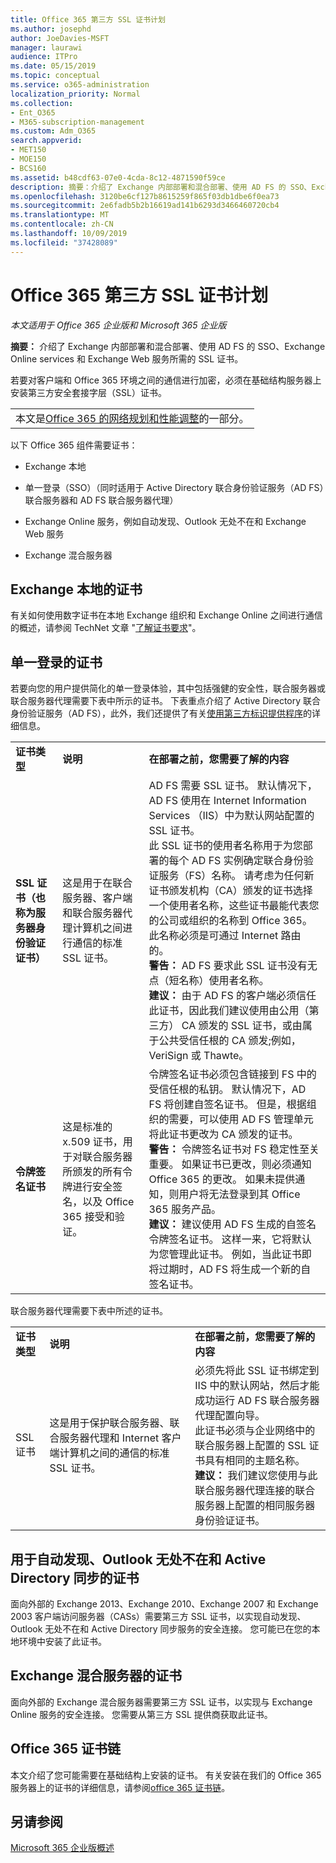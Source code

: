 ```yaml
---
title: Office 365 第三方 SSL 证书计划
ms.author: josephd
author: JoeDavies-MSFT
manager: laurawi
audience: ITPro
ms.date: 05/15/2019
ms.topic: conceptual
ms.service: o365-administration
localization_priority: Normal
ms.collection:
- Ent_O365
- M365-subscription-management
ms.custom: Adm_O365
search.appverid:
- MET150
- MOE150
- BCS160
ms.assetid: b48cdf63-07e0-4cda-8c12-4871590f59ce
description: 摘要：介绍了 Exchange 内部部署和混合部署、使用 AD FS 的 SSO、Exchange Online services 和 Exchange Web 服务所需的 SSL 证书。
ms.openlocfilehash: 3120be6cf127b8615259f865f03db1dbe6f0ea73
ms.sourcegitcommit: 2e6fadb5b2b16619ad141b6293d3466460720cb4
ms.translationtype: MT
ms.contentlocale: zh-CN
ms.lasthandoff: 10/09/2019
ms.locfileid: "37428089"
---
```

# <a name="plan-for-third-party-ssl-certificates-for-office-365"></a>Office 365 第三方 SSL 证书计划

*本文适用于 Office 365 企业版和 Microsoft 365 企业版*

 **摘要：** 介绍了 Exchange 内部部署和混合部署、使用 AD FS 的 SSO、Exchange Online services 和 Exchange Web 服务所需的 SSL 证书。 
  
若要对客户端和 Office 365 环境之间的通信进行加密，必须在基础结构服务器上安装第三方安全套接字层（SSL）证书。

||
|:-----|
| 本文是[Office 365 的网络规划和性能调整](https://aka.ms/tune)的一部分。|
   
以下 Office 365 组件需要证书：
  
- Exchange 本地
    
- 单一登录（SSO）（同时适用于 Active Directory 联合身份验证服务（AD FS）联合服务器和 AD FS 联合服务器代理）
    
- Exchange Online 服务，例如自动发现、Outlook 无处不在和 Exchange Web 服务
    
- Exchange 混合服务器
    
## <a name="certificates-for-exchange-on-premises"></a>Exchange 本地的证书

有关如何使用数字证书在本地 Exchange 组织和 Exchange Online 之间进行通信的概述，请参阅 TechNet 文章 "[了解证书要求](https://go.microsoft.com/fwlink/p/?LinkID=243657)"。
  
## <a name="certificates-for-single-sign-on"></a>单一登录的证书

若要向您的用户提供简化的单一登录体验，其中包括强健的安全性，联合服务器或联合服务器代理需要下表中所示的证书。 下表重点介绍了 Active Directory 联合身份验证服务（AD FS），此外，我们还提供了有关[使用第三方标识提供程序](https://docs.microsoft.com/azure/active-directory/hybrid/how-to-connect-fed-compatibility)的详细信息。
  
||||
|:-----|:-----|:-----|
|**证书类型** <br/> |**说明** <br/> |**在部署之前，您需要了解的内容** <br/> |
|**SSL 证书（也称为服务器身份验证证书）** <br/> |这是用于在联合服务器、客户端和联合服务器代理计算机之间进行通信的标准 SSL 证书。  <br/> |AD FS 需要 SSL 证书。 默认情况下，AD FS 使用在 Internet Information Services （IIS）中为默认网站配置的 SSL 证书。  <br/> 此 SSL 证书的使用者名称用于为您部署的每个 AD FS 实例确定联合身份验证服务（FS）名称。 请考虑为任何新证书颁发机构（CA）颁发的证书选择一个使用者名称，这些证书最能代表您的公司或组织的名称到 Office 365。 此名称必须是可通过 Internet 路由的。  <br/>**警告：** AD FS 要求此 SSL 证书没有无点（短名称）使用者名称。          <br/> **建议：** 由于 AD FS 的客户端必须信任此证书，因此我们建议使用由公用（第三方） CA 颁发的 SSL 证书，或由属于公共受信任根的 CA 颁发;例如，VeriSign 或 Thawte。  <br/> |
|**令牌签名证书** <br/> |这是标准的 x.509 证书，用于对联合服务器所颁发的所有令牌进行安全签名，以及 Office 365 接受和验证。  <br/> |令牌签名证书必须包含链接到 FS 中的受信任根的私钥。 默认情况下，AD FS 将创建自签名证书。 但是，根据组织的需要，可以使用 AD FS 管理单元将此证书更改为 CA 颁发的证书。  <br/>**警告：** 令牌签名证书对 FS 稳定性至关重要。 如果证书已更改，则必须通知 Office 365 的更改。 如果未提供通知，则用户将无法登录到其 Office 365 服务产品。<br/>**建议：** 建议使用 AD FS 生成的自签名令牌签名证书。 这样一来，它将默认为您管理此证书。 例如，当此证书即将过期时，AD FS 将生成一个新的自签名证书。  <br/> |
   
联合服务器代理需要下表中所述的证书。
  
||||
|:-----|:-----|:-----|
|**证书类型** <br/> |**说明** <br/> |**在部署之前，您需要了解的内容** <br/> |
|SSL 证书  <br/> |这是用于保护联合服务器、联合服务器代理和 Internet 客户端计算机之间的通信的标准 SSL 证书。  <br/> |必须先将此 SSL 证书绑定到 IIS 中的默认网站，然后才能成功运行 AD FS 联合服务器代理配置向导。  <br/> 此证书必须与企业网络中的联合服务器上配置的 SSL 证书具有相同的主题名称。  <br/> **建议：** 我们建议您使用与此联合服务器代理连接的联合服务器上配置的相同服务器身份验证证书。  <br/> |
   
## <a name="certificates-for-autodiscover-outlook-anywhere-and-active-directory-synchronization"></a>用于自动发现、Outlook 无处不在和 Active Directory 同步的证书

面向外部的 Exchange 2013、Exchange 2010、Exchange 2007 和 Exchange 2003 客户端访问服务器（CASs）需要第三方 SSL 证书，以实现自动发现、Outlook 无处不在和 Active Directory 同步服务的安全连接。 您可能已在您的本地环境中安装了此证书。
  
## <a name="certificate-for-an-exchange-hybrid-server"></a>Exchange 混合服务器的证书

面向外部的 Exchange 混合服务器需要第三方 SSL 证书，以实现与 Exchange Online 服务的安全连接。 您需要从第三方 SSL 提供商获取此证书。
  
## <a name="office-365-certificate-chains"></a>Office 365 证书链

本文介绍了您可能需要在基础结构上安装的证书。 有关安装在我们的 Office 365 服务器上的证书的详细信息，请参阅[office 365 证书链](https://support.office.com/article/0c03e6b3-e73f-4316-9e2b-bf4091ae96bb)。
  
## <a name="see-also"></a>另请参阅

[Microsoft 365 企业版概述](https://docs.microsoft.com/microsoft-365/enterprise/microsoft-365-overview)
